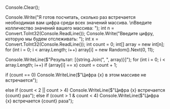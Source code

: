 Console.Clear();

Console.Write("Я готов посчитать, сколько раз встречается необходимая вам цифра среди всех значений массива. \nВведите колличество значений вашего массива: ");
int n = Convert.ToInt32(Console.ReadLine());
Console.Write("Введите цифру, которую мы будем отслеживать: ");
int x = Convert.ToInt32(Console.ReadLine());
int count = 0;
int[] array = new int[n];
for (int i = 0; i < array.Length; i++)
    array[i] = new Random().Next(0, 11); 

Console.WriteLine($"Результат: [{string.Join(", ", array)}]");
for (int i = 0; i < array.Length; i++)
    if (array[i] == x)
        count = count + 1;

if (count == 0)
    Console.WriteLine($"Цифра {x} в этом массиве не встречается");
    
else 
    if (count < 2 || count > 4)
    Console.WriteLine($"Цифра {x} встречается {count} раз");
    else if (count > 1 & count < 4)
    Console.WriteLine($"Цифра {x} встречается {count} раза");